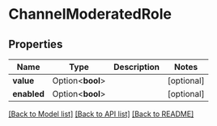 # ChannelModeratedRole

## Properties

Name | Type | Description | Notes
------------ | ------------- | ------------- | -------------
**value** | Option<**bool**> |  | [optional]
**enabled** | Option<**bool**> |  | [optional]

[[Back to Model list]](../README.md#documentation-for-models) [[Back to API list]](../README.md#documentation-for-api-endpoints) [[Back to README]](../README.md)


